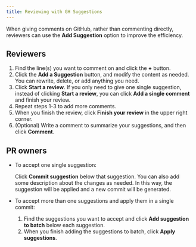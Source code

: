 ```yaml
---
title: Reviewing with GH Suggestions
---
```


When giving comments on GitHub, rather than commenting directly, reviewers can use the **Add Suggestion** option to improve the efficiency.

## Reviewers

1. Find the line(s) you want to comment on and click the **+** button.
1. Click the **Add a Suggestion** button, and modify the content as needed. You can rewrite, delete, or add anything you need.
1. Click **Start a review**. If you only need to give one single suggestion, instead of clicking **Start a review**, you can click **Add a single comment** and finish your review.
1. Repeat steps 1-3 to add more comments.
1. When you finish the review, click **Finish your review** in the upper right corner.
1. (Optional) Write a comment to summarize your suggestions, and then click **Comment**.

## PR owners

- To accept one single suggestion:

  Click **Commit suggestion** below that suggestion. You can also add some description about the changes as needed. In this way, the suggestion will be applied and a new commit will be generated.

- To accept more than one suggestions and apply them in a single commit:

  1. Find the suggestions you want to accept and click **Add suggestion to batch** below each suggestion.
  1. When you finish adding the suggestions to batch, click **Apply suggestions**.